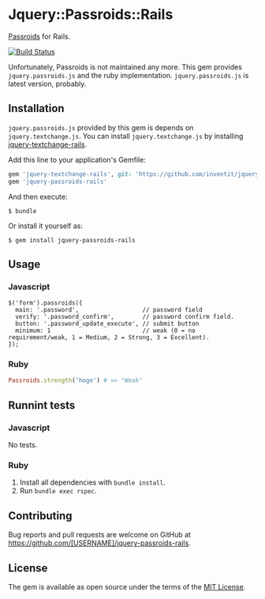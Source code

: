 # Jquery::Passroids::Rails

[Passroids](http://plugins.jquery.com/project/PassRoids) for Rails.

<a href="https://travis-ci.org/inventit/jquery-passroids-rails"><img src="https://travis-ci.org/inventit/jquery-passroids-rails.svg?branch=master" alt="Build Status" /></a>

Unfortunately, Passroids is not maintained any more. This gem provides `jquery.passroids.js` and the ruby implementation. `jquery.passroids.js` is latest version, probably.

## Installation

`jquery.passroids.js` provided by this gem is depends on `jquery.textchange.js`. You can install `jquery.textchange.js` by installing [jquery-textchange-rails](https://github.com/inventit/jquery-textchange-rails).

Add this line to your application's Gemfile:

```ruby
gem 'jquery-textchange-rails', git: 'https://github.com/inventit/jquery-textchange-rails.git'
gem 'jquery-passroids-rails'
```

And then execute:

    $ bundle

Or install it yourself as:

    $ gem install jquery-passroids-rails

## Usage

### Javascript

```
$('form').passroids({
  main: '.password',                  // password field
  verify: '.password_confirm',        // password confirm field.
  button: '.password_update_execute', // submit button
  minimum: 1                          // weak (0 = no requirement/weak, 1 = Medium, 2 = Strong, 3 = Excellent).
});
```

### Ruby

```ruby
Passroids.strength('hoge') # => "Weak"
```

## Runnint tests

### Javascript

No tests.

### Ruby

1. Install all dependencies with `bundle install`.
1. Run `bundle exec rspec`.

## Contributing

Bug reports and pull requests are welcome on GitHub at https://github.com/[USERNAME]/jquery-passroids-rails.

## License

The gem is available as open source under the terms of the [MIT License](https://opensource.org/licenses/MIT).
